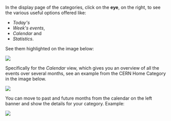 In the display page of the categories, click on the **eye**, on the  right, to see the various useful options offered like:
- _Today's_
- _Week's events_,
- _Calendar_ and
- _Statistics_.

See them highlighted on the image below:

![](../assets/category_goodies_emphasis.png)

Specifically for the *Calendar* view, which gives you an overview of all the events over several months, see an example from the CERN Home Category in the image below.

![](../assets/category_calendar.png)

You can move to past and future months from the calendar on the left banner and show the details for your category. Example:

![](../assets/category_calendar_events.png)
